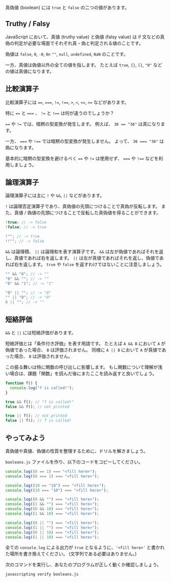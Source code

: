 真偽値 (boolean) には `true` と `false` の二つの値があります。

## Truthy / Falsy

JavaScript において、真値 (truthy value) と偽値 (falsy value) は if 文などの真偽の判定が必要な場面でそれぞれ真・偽と判定される値のことです。

偽値は `false`, `0`, `-0`, `0n` `""`, `null`, `undefined`, `NaN` のことです。

一方、真値は偽値以外の全ての値を指します。
たとえば `true`, `{}`, `[]`, `"0"` などの値は真値になります。

## 比較演算子

比較演算子には `==`, `===`, `!=`, `!==`, `>`, `<`, `<=`, `>=` などがあります。

特に `==` と `===` 、 `!=` と `!==` は何が違うのでしょうか？

`==` や `!=` では、暗黙の型変換が発生します。
例えば、 `36 == "36"` は真になります。

一方、 `===` や `!==` では暗黙の型変換が発生しません。
よって、 `36 === "36"` は偽になります。

基本的に暗黙の型変換を避けるべく `==` や `!=` は使用せず、 `===` や `!==` などを利用しましょう。

## 論理演算子

論理演算子には主に `!` や `&&`, `||` などがあります。

`!` は論理否定演算子であり、真偽値の先頭につけることで真偽が反転します。
また、真値 / 偽値の先頭につけることで反転した真偽値を得ることができます。

```js
!true; // -> false
!false; // -> true

!""; // -> true
!!""; // -> false
```

`&&` は論理積、 `||` は論理和を表す演算子です。
`&&` は左が偽値であればそれを返し、真値であれば右を返します。
`||` は左が真値であればそれを返し、偽値であれば右を返します。
`true` や `false` を返すわけではないことに注意しましょう。

```js
"" && "0"; // -> ""
"0" && ""; // -> ""
"0" && "1"; // -> "1"

"0" || ""; // -> "0"
"" || "0"; // -> "0"
0 || ""; // -> ""
```

## 短絡評価

`&&` と `||` には短絡評価があります。

短絡評価とは「条件付き評価」を表す用語です。
たとえば `A && B` において `A` が偽値であった場合、 `B` は評価されません。
同様に `A || B` において `A` が真値であった場合、 `B` は評価されません。

この振る舞いは特に関数の呼び出しに影響します。
もし関数について理解が浅い場合は、課題「関数」を読んだ後にまたここを読み返すと良いでしょう。

```js
function f() {
  console.log("f is called!");
}

true && f(); // "f is called!"
false && f(); // not printed

true || f(); // not printed
false || f(); // f is called!
```

## やってみよう

真偽値や真値、偽値の性質を整理するために、ドリルを解きましょう。

`booleans.js` ファイルを作り、以下のコードをコピーしてください。

```js
console.log((0 == 1) === "<fill here>");
console.log((0 === 1) === "<fill here>");

console.log((10 == "10") === "<fill here>");
console.log((10 === "10") === "<fill here>");

console.log((0 && "") === "<fill here>");
console.log((1 && "") === "<fill here>");
console.log((0 && 10) === "<fill here>");
console.log((1 && 10) === "<fill here>");

console.log((0 || "") === "<fill here>");
console.log((1 || "") === "<fill here>");
console.log((0 || 10) === "<fill here>");
console.log((1 || 10) === "<fill here>");
```

全ての `console.log` による出力が `true` となるように、`'<fill here>'` と書かれた場所を書き換えてください。 (文字列である必要はありません。)

次のコマンドを実行し、あなたのプログラムが正しく動くか確認しましょう。

```bash
javascripting verify booleans.js
```

